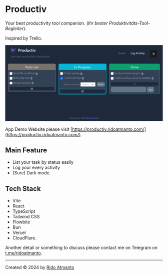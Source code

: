 # Productiv

Your best productivity tool companion.
(_Ihr bester Produktivitäts-Tool-Begleiter_).

Inspired by Trello.

![Preview Productiv App](./public/screenshot.png)

App Demo Website please visit [https://productiv.ridoatmanto.com/](https://productiv.ridoatmanto.com/).

## Main Feature

- List your task by status easily
- Log your every activity
- (Sure) Dark mode.

## Tech Stack

- Vite
- React
- TypeScript
- Tailwind CSS
- Flowbite
- Bun
- Vercel
- CloudFlare.

Another detail or something to discuss please contact me on Telegram on [t.me/ridoatmanto](https://t.me/ridoatmanto).

---

Created © 2024 by [Rido Atmanto](https://ridoatmanto.com)
